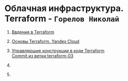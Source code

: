 # Облачная инфраструктура. Terraform - `Горелов Николай`


1. [Ввдение в Terraform](SHTER-01/README.md)

2. [Основы Terraform. Yandex Cloud](SHTER-02/README.md)

3. [Управляющие конструкции в коде Terraform](SHTER-03/README.md)  
   [Commit из ветки terraform-03](https://github.com/gorelovniko/netology-terraform/compare/terraform-03?expand=1) 

4. []()

5. []()